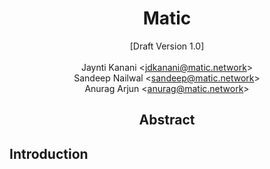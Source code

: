 <center>
  <h1>Matic</h1>
  [Draft Version 1.0]<br><br>
  Jaynti Kanani <<a href='mailto:jdkanani@matic.network'>jdkanani@matic.network</a>><br>
  Sandeep Nailwal <<a href='mailto:sandeep@matic.network'>sandeep@matic.network</a>><br>
  Anurag Arjun <<a href='mailto:anurag@matic.network'>anurag@matic.network</a>><br>
  <h2 id="abstract">Abstract</h2>
</center>
<div style="text-align: justify; width: 600px; margin: 0 auto;">

## Introduction
